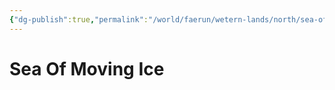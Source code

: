 ```yaml
---
{"dg-publish":true,"permalink":"/world/faerun/wetern-lands/north/sea-of-moving-ice/"}
---
```



# Sea Of Moving Ice
